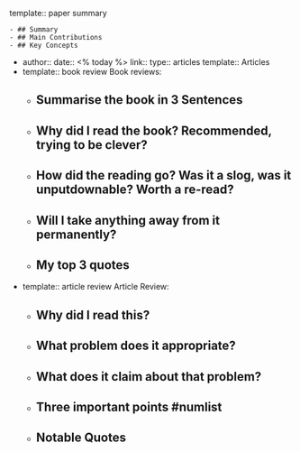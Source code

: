 template:: paper summary

	- ## Summary
	- ## Main Contributions
	- ## Key Concepts
- author::
  date:: <% today %>
  link::
  type:: articles
  template:: Articles
- template:: book review
  Book reviews:
	- Summarise the book in 3 Sentences
		-
	- Why did I read the book? Recommended, trying to be clever?
		-
	- How did the reading go? Was it a slog, was it unputdownable? Worth a re-read?
		-
	- Will I take anything away from it permanently?
		-
	- My top 3 quotes
		-
- template:: article review
  Article Review:
	- Why did I read this?
		-
	- What problem does it appropriate?
		-
	- What does it claim about that problem?
		-
	- Three important points #numlist
		-
	- Notable Quotes
		-